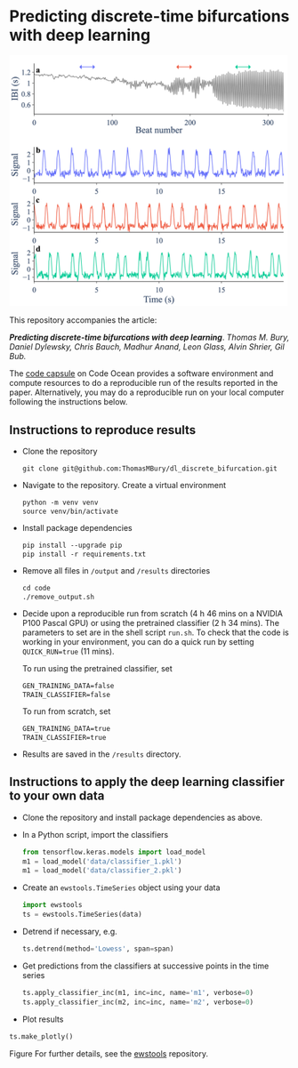 # Predicting discrete-time bifurcations with deep learning

<!-- ![alt text](/code/figure_1/figure_1.png) -->
<img src="/code/figure_1/figure_1.png"  width="500">

This repository accompanies the article:

***Predicting discrete-time bifurcations with deep learning***. *Thomas M. Bury, Daniel Dylewsky, Chris Bauch, Madhur Anand, Leon Glass, Alvin Shrier, Gil Bub.*

The [code capsule](https://codeocean.com/capsule/3359094/tree) on Code Ocean provides a software environment and compute resources to do a reproducible run of the results reported in the paper. Alternatively, you may do a reproducible run on your local computer following the instructions below.

## Instructions to reproduce results

- Clone the repository
  ```
  git clone git@github.com:ThomasMBury/dl_discrete_bifurcation.git
  ```

- Navigate to the repository. Create a virtual environment
  ```
  python -m venv venv
  source venv/bin/activate
  ```

- Install package dependencies
  ```
  pip install --upgrade pip
  pip install -r requirements.txt
  ```

- Remove all files in `/output` and `/results` directories
  ```
  cd code
  ./remove_output.sh
  ```

- Decide upon a reproducible run from scratch (4 h 46 mins on a NVIDIA P100 Pascal GPU) or using the pretrained classifier (2 h 34 mins). The parameters to set are in the shell script ```run.sh```. To check that the code is working in your environment, you can do a quick run by setting ```QUICK_RUN=true``` (11 mins). 

  To run using the pretrained classifier, set 
  ```
  GEN_TRAINING_DATA=false
  TRAIN_CLASSIFIER=false
  ```
  To run from scratch, set
  ```
  GEN_TRAINING_DATA=true
  TRAIN_CLASSIFIER=true
  ```

- Results are saved in the ```/results``` directory.


## Instructions to apply the deep learning classifier to your own data

- Clone the repository and install package dependencies as above.
- In a Python script, import the classifiers

  ```python
  from tensorflow.keras.models import load_model
  m1 = load_model('data/classifier_1.pkl')
  m1 = load_model('data/classifier_2.pkl')
  ```
- Create an ```ewstools.TimeSeries``` object using your data

  ```python
  import ewstools
  ts = ewstools.TimeSeries(data)
  ```
  
- Detrend if necessary, e.g.
  ```python
  ts.detrend(method='Lowess', span=span)
  ```
  
- Get predictions from the classifiers at successive points in the time series
  ```python
  ts.apply_classifier_inc(m1, inc=inc, name='m1', verbose=0)
  ts.apply_classifier_inc(m2, inc=inc, name='m2', verbose=0)
  ```
  
 - Plot results
  ```python
  ts.make_plotly()
  ```
  Figure
  For further details, see the [ewstools](https://github.com/ThomasMBury/ewstools) repository.





